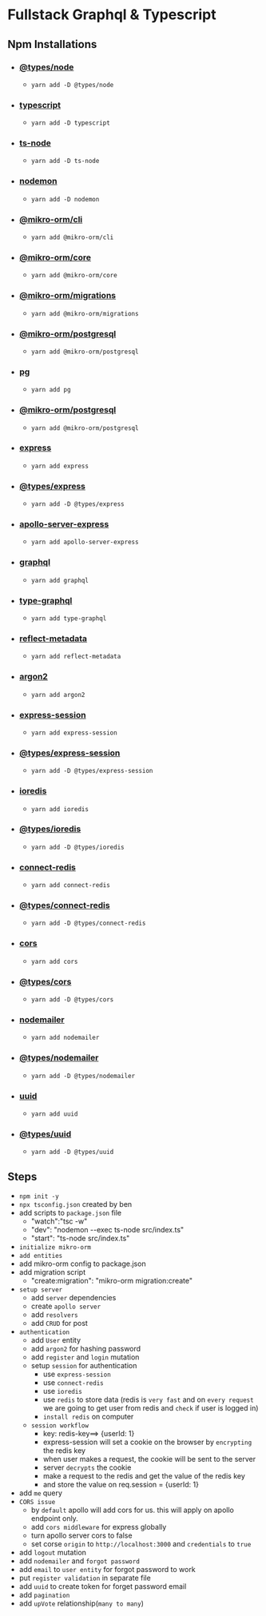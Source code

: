 # Fullstack Graphql & Typescript

## Npm Installations

- ### [@types/node](https://www.npmjs.com/package/@types/node)
  - `yarn add -D @types/node`
- ### [typescript](https://www.npmjs.com/package/typescript)
  - `yarn add -D typescript`
- ### [ts-node](https://www.npmjs.com/package/ts-node)
  - `yarn add -D ts-node`
- ### [nodemon](https://www.npmjs.com/package/nodemon)
  - `yarn add -D nodemon`
- ### [@mikro-orm/cli](https://www.npmjs.com/package/@mikro-orm/cli)
  - `yarn add @mikro-orm/cli`
- ### [@mikro-orm/core](https://www.npmjs.com/package/@mikro-orm/core)
  - `yarn add @mikro-orm/core`
- ### [@mikro-orm/migrations](https://www.npmjs.com/package/@mikro-orm/migrations)
  - `yarn add @mikro-orm/migrations`
- ### [@mikro-orm/postgresql](https://www.npmjs.com/package/@mikro-orm/postgresql)
  - `yarn add @mikro-orm/postgresql`
- ### [pg](https://www.npmjs.com/package/pg)
  - `yarn add pg`
- ### [@mikro-orm/postgresql](https://www.npmjs.com/package/@mikro-orm/postgresql)
  - `yarn add @mikro-orm/postgresql`
- ### [express](https://www.npmjs.com/package/express)
  - `yarn add express`
- ### [@types/express](https://www.npmjs.com/package/@types/express)
  - `yarn add -D @types/express`
- ### [apollo-server-express](https://www.npmjs.com/package/apollo-server-express)
  - `yarn add apollo-server-express`
- ### [graphql](https://www.npmjs.com/package/graphql)
  - `yarn add graphql`
- ### [type-graphql](https://www.npmjs.com/package/type-graphql)
  - `yarn add type-graphql`
- ### [reflect-metadata](https://www.npmjs.com/package/reflect-metadata)
  - `yarn add reflect-metadata`
- ### [argon2](https://www.npmjs.com/package/argon2)
  - `yarn add argon2`
- ### [express-session](https://www.npmjs.com/package/express-session)
  - `yarn add express-session`
- ### [@types/express-session](https://www.npmjs.com/package/@types/express-session)
  - `yarn add -D @types/express-session`
- ### [ioredis](https://www.npmjs.com/package/ioredis)
  - `yarn add ioredis`
- ### [@types/ioredis](https://www.npmjs.com/package/@types/ioredis)
  - `yarn add -D @types/ioredis`
- ### [connect-redis](https://www.npmjs.com/package/connect-redis)
  - `yarn add connect-redis`
- ### [@types/connect-redis](https://www.npmjs.com/package/@types/connect-redis)
  - `yarn add -D @types/connect-redis`
- ### [cors](https://www.npmjs.com/package/cors)
  - `yarn add cors`
- ### [@types/cors](https://www.npmjs.com/package/@types/cors)
  - `yarn add -D @types/cors`
- ### [nodemailer](https://www.npmjs.com/package/nodemailer)
  - `yarn add nodemailer`
- ### [@types/nodemailer](https://www.npmjs.com/package/@types/nodemailer)
  - `yarn add -D @types/nodemailer`
- ### [uuid](https://www.npmjs.com/package/uuid)
  - `yarn add uuid`
- ### [@types/uuid](https://www.npmjs.com/package/@types/uuid)
  - `yarn add -D @types/uuid`

## Steps

- `npm init -y`
- `npx tsconfig.json` created by ben
- add scripts to `package.json` file
  - "watch":"tsc -w"
  - "dev": "nodemon --exec ts-node src/index.ts"
  - "start": "ts-node src/index.ts"
- `initialize mikro-orm`
- `add entities`
- add mikro-orm config to package.json
- add migration script
  - "create:migration": "mikro-orm migration:create"
- `setup server`
  - add `server` dependencies
  - create `apollo server`
  - add `resolvers`
  - add `CRUD` for post
- `authentication`
  - add `User` entity
  - add `argon2` for hashing password
  - add `register` and `login` mutation
  - setup `session` for authentication
    - use `express-session`
    - use `connect-redis`
    - use `ioredis`
    - use `redis` to store data (redis is `very fast` and on `every request` we are going to get user from redis and `check` if user is logged in)
    - `install redis` on computer
  - `session workflow`
    - key: redis-key==> {userId: 1}
    - express-session will set a cookie on the browser by `encrypting` the redis key
    -  when user makes a request, the cookie will be sent to the server
    - server `decrypts` the cookie
    - make a request to the redis and get the value of the redis key
    - and store the value on req.session = {userId: 1}
- add `me` query
- `CORS issue`
  - by `default` apollo will add cors for us. this will apply on apollo endpoint only.
  - add `cors middleware` for express globally
  - turn apollo server cors to false
  - set corse `origin` to `http://localhost:3000` and `credentials` to `true`
- add `logout` mutation
- add `nodemailer` and `forgot password`
- add `email` to `user entity` for forgot password to work
- put `register validation` in separate file
- add `uuid` to create token for forget password email
- add `pagination`
- add `upVote` relationship(`many to many`) 